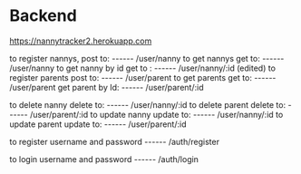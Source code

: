 # Backend

https://nannytracker2.herokuapp.com


to register nannys, post to: ------  /user/nanny
to get nannys get to:        ------  /user/nanny
to get nanny by id get to :  ------  /user/nanny/:id (edited) 
to register parents post to: ------  /user/parent
to get parents get to:       ------  /user/parent
get parent by Id:            ------  /user/parent/:id

to delete nanny delete to:   ------  /user/nanny/:id
to delete parent delete to:  ------  /user/parent/:id
to update nanny update to:   ------  /user/nanny/:id
to update parent update to:  ------  /user/parent/:id

to register username 
        and password         ------  /auth/register 


to login username
     and password            ------  /auth/login 
